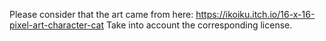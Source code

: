 Please consider that the art came from here:
https://ikoiku.itch.io/16-x-16-pixel-art-character-cat
Take into account the corresponding license.

